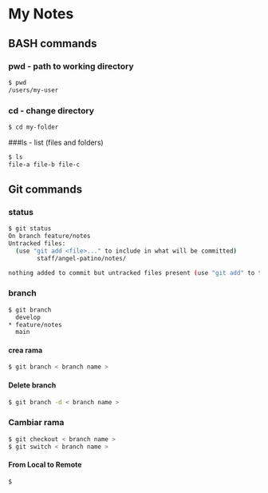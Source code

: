 # My Notes


## BASH commands

### pwd - path to working directory

````sh
$ pwd
/users/my-user
`````

### cd - change directory

````sh
$ cd my-folder
`````


###ls - list (files and folders)

````sh
$ ls
file-a file-b file-c
`````




## Git commands

### status

```sh
$ git status
On branch feature/notes
Untracked files:
  (use "git add <file>..." to include in what will be committed)
        staff/angel-patino/notes/

nothing added to commit but untracked files present (use "git add" to track)
`````

### branch

````sh
$ git branch 
  develop
* feature/notes
  main
  `````


#### crea rama 
````sh
$ git branch < branch name >
`````

#### Delete branch
````sh
$ git branch -d < branch name >
`````

### Cambiar rama
````sh
$ git checkout < branch name >
$ git switch < branch name >
`````

#### From Local to Remote
````sh
$ 
